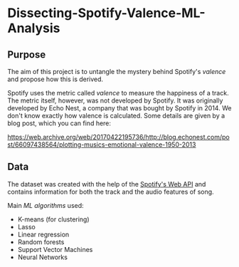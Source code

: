 # Dissecting-Spotify-Valence-ML-Analysis 

## Purpose
The aim of this project is to untangle the mystery behind Spotify's *valence* and propose how this is derived.

Spotify uses the metric called *valence* to measure the happiness of a track. The metric itself, however, was not developed by Spotify. It was originally developed by Echo Nest, a company that was bought by Spotify in 2014. We don't know exactly how valence is calculated. Some details are given by a blog post, which you can find here:

https://web.archive.org/web/20170422195736/http://blog.echonest.com/post/66097438564/plotting-musics-emotional-valence-1950-2013

## Data
The dataset was created with the help of the [Spotify's Web API](https://developer.spotify.com/documentation/web-api/reference/#/) and contains information for both the track and the audio features of song. 

Main *ML algorithms* used:
* K-means (for clustering)
* Lasso
* Linear regression
* Random forests
* Support Vector Machines
* Neural Networks
